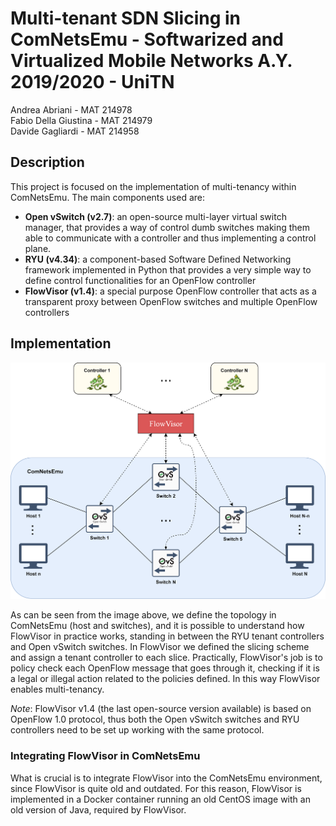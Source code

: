 # Multi-tenant SDN Slicing in ComNetsEmu - Softwarized and Virtualized Mobile Networks A.Y. 2019/2020 - UniTN

Andrea Abriani - MAT 214978  
Fabio Della Giustina - MAT 214979  
Davide Gagliardi - MAT 214958

## Description
This project is focused on the implementation of multi-tenancy within ComNetsEmu.
The main components used are:
- **Open vSwitch (v2.7)**: an open-source multi-layer virtual switch manager, that provides a way of control dumb switches making them able to communicate with a controller and thus implementing a control plane.
- **RYU (v4.34)**: a component-based Software Defined Networking framework implemented in Python that provides a very simple way to define control functionalities for an OpenFlow controller
- **FlowVisor (v1.4)**: a special purpose OpenFlow controller that acts as a transparent proxy between OpenFlow switches and multiple OpenFlow controllers

## Implementation

![alt text](Implementation.png "Implementation")

As can be seen from the image above, we define the topology in ComNetsEmu (host and switches), and it is possible to understand how FlowVisor in practice works, standing in between the RYU tenant controllers and Open vSwitch switches. In FlowVisor we defined the slicing scheme and assign a tenant controller to each slice.
Practically, FlowVisor's job is to policy check each OpenFlow message that goes through it, checking if it is a legal or illegal action related to the policies defined. In this way FlowVisor enables multi-tenancy.

*Note*: FlowVisor v1.4 (the last open-source version available) is based on OpenFlow 1.0 protocol, thus both the Open vSwitch switches and RYU controllers need to be set up working with the same protocol.

### Integrating FlowVisor in ComNetsEmu

What is crucial is to integrate FlowVisor into the ComNetsEmu environment, since FlowVisor is quite old and outdated. For this reason, FlowVisor is implemented in a Docker container running an old CentOS image with an old version of Java, required by FlowVisor.
